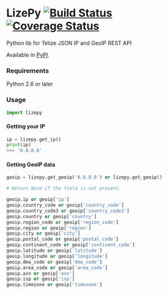 # LizePy [![Build Status](https://travis-ci.org/alexandrevicenzi/lizepy.svg)](https://travis-ci.org/alexandrevicenzi/lizepy) [![Coverage Status](https://coveralls.io/repos/alexandrevicenzi/lizepy/badge.png)](https://coveralls.io/r/alexandrevicenzi/lizepy)

Python lib for Telize JSON IP and GeoIP REST API

Available in [PyPI][1].

### Requirements

Python 2.6 or later

### Usage

```python
import lizepy
```

#### Getting your IP

```python
ip = lizepy.get_ip()
print(ip)
>>> '0.0.0.0'
```


#### Getting GeoIP data

```python
geoip = lizepy.get_geoip('8.8.8.8') or lizepy.get_geoip()

# Return None if the field is not present.

geoip.ip or geoip['ip']
geoip.country_code or geoip['country_code']
geoip.country_code3 or geoip['country_code3']
geoip.country or geoip['country']
geoip.region_code or geoip['region_code']
geoip.region or geoip['region']
geoip.city or geoip['city']
geoip.postal_code or geoip['postal_code']
geoip.continent_code or geoip['continent_code']
geoip.latitude or geoip['latitude']
geoip.longitude or geoip['longitude']
geoip.dma_code or geoip['dma_code']
geoip.area_code or geoip['area_code']
geoip.asn or geoip['asn']
geoip.isp or geoip['isp']
geoip.timezone or geoip['timezone']
```

  [1]: https://pypi.python.org/pypi/lizepy
